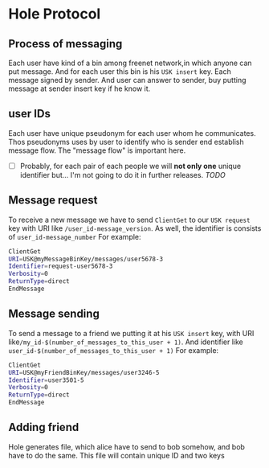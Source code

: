 # Hole Protocol

## Process of messaging
Each user have kind of a bin among freenet network,in which anyone can put message. And for each user this bin is his `USK insert` key. Each message signed by sender. And user can answer to sender, buy putting message at sender insert key if he know it.


## user IDs
Each user have unique pseudonym for each user whom he communicates. Thos pseudonyms uses by user to identify who is sender end establish message flow.
The "message flow" is important here.

- [ ] Probably, for each pair of each people we will **not only one** unique  identifier but... I'm not going to do it in further releases. *TODO*

## Message request
To receive a new message we have to send `ClientGet` to our `USK request` key with URI like `/user_id-message_version`. As well, the identifier is consists of  `user_id-message_number`
For example:
```Bash
ClientGet
URI=USK@myMessageBinKey/messages/user5678-3 
Identifier=request-user5678-3
Verbosity=0
ReturnType=direct
EndMessage
```

## Message sending
To send a message to a friend we putting it at his `USK insert` key, with URI like`/my_id-$(number_of_messages_to_this_user + 1)`. And identifier like `user_id-$(number_of_messages_to_this_user + 1)`
For example:

```Bash
ClientGet
URI=USK@myFriendBinKey/messages/user3246-5
Identifier=user3501-5
Verbosity=0
ReturnType=direct
EndMessage
```


## Adding friend
Hole generates file, which alice have to send to bob somehow, and bob have to do the same. This file will contain unique ID and two keys

